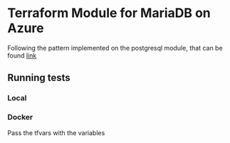 # Terraform Module for MariaDB on Azure

Following the pattern implemented on the postgresql module, that can be
found [link](https://github.com/Azure/terraform-azurerm-postgresql/)

## Running tests
### Local
### Docker
Pass the tfvars with the variables
